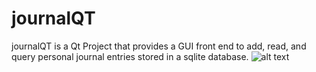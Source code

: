 # journalQT
journalQT is a Qt Project that provides a GUI front end to add, read, and query personal
journal entries stored in a sqlite database.
![alt text](screenshots/textEditor7.png "Write your journal entry and insert or update record by pushing the Write button")
